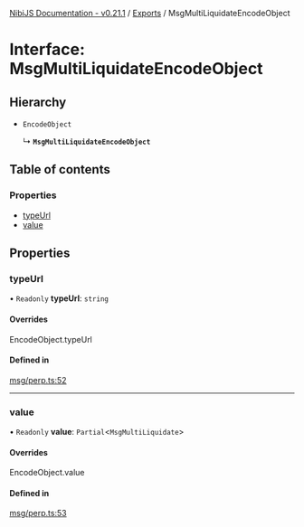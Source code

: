 [NibiJS Documentation - v0.21.1](../intro.md) / [Exports](../modules.md) / MsgMultiLiquidateEncodeObject

# Interface: MsgMultiLiquidateEncodeObject

## Hierarchy

- `EncodeObject`

  ↳ **`MsgMultiLiquidateEncodeObject`**

## Table of contents

### Properties

- [typeUrl](MsgMultiLiquidateEncodeObject.md#typeurl)
- [value](MsgMultiLiquidateEncodeObject.md#value)

## Properties

### typeUrl

• `Readonly` **typeUrl**: `string`

#### Overrides

EncodeObject.typeUrl

#### Defined in

[msg/perp.ts:52](https://github.com/NibiruChain/ts-sdk/blob/9a2ed4a/packages/nibijs/src/msg/perp.ts#L52)

---

### value

• `Readonly` **value**: `Partial`<`MsgMultiLiquidate`\>

#### Overrides

EncodeObject.value

#### Defined in

[msg/perp.ts:53](https://github.com/NibiruChain/ts-sdk/blob/9a2ed4a/packages/nibijs/src/msg/perp.ts#L53)
